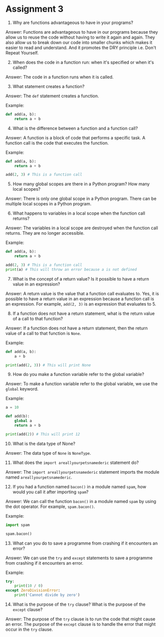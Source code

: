 # Assignment 3

1. Why are functions advantageous to have in your programs?

Answer: Functions are advantageous to have in our programs because they allow us to reuse the code without having to write it again and again. They also allow us to break down our code into smaller chunks which makes it easier to read and understand. And it promotes the DRY principle i.e. Don't Repeat Yourself.

2. When does the code in a function run: when it's specified or when it's called?

Answer: The code in a function runs when it is called.

3. What statement creates a function?

Answer: The `def` statement creates a function.

Example:
```python
def add(a, b):
    return a + b
```

4. What is the difference between a function and a function call?

Answer: A function is a block of code that performs a specific task. A function call is the code that executes the function.

Example:
```python
def add(a, b):
    return a + b

add(2, 3) # This is a function call
```

5. How many global scopes are there in a Python program? How many local scopes?

Answer: There is only one global scope in a Python program. There can be multiple local scopes in a Python program.

6. What happens to variables in a local scope when the function call returns?

Answer: The variables in a local scope are destroyed when the function call returns. They are no longer accessible.

Example:
```python
def add(a, b):
    return a + b

add(2, 3) # This is a function call
print(a) # This will throw an error because a is not defined
```

7. What is the concept of a return value? Is it possible to have a return value in an expression?

Answer: A return value is the value that a function call evaluates to. Yes, it is possible to have a return value in an expression because a function call is an expression. For example, `add(2, 3)` is an expression that evaluates to 5.

8. If a function does not have a return statement, what is the return value of a call to that function?

Answer: If a function does not have a return statement, then the return value of a call to that function is `None`.

Example:
```python
def add(a, b):
    a + b

print(add(2, 3)) # This will print None
```

9. How do you make a function variable refer to the global variable?

Answer: To make a function variable refer to the global variable, we use the `global` keyword. 

Example:
```python
a = 10

def add(b):
    global a
    return a + b

print(add(2)) # This will print 12
```

10. What is the data type of None?

Answer: The data type of `None` is `NoneType`.

11. What does the `import areallyourpetsnamederic` statement do?

Answer: The `import areallyourpetsnamederic` statement imports the module named `areallyourpetsnamederic`.

12. If you had a function named `bacon()` in a module named `spam`, how would you call it after importing `spam`?

Answer: We can call the function `bacon()` in a module named `spam` by using the dot operator. For example, `spam.bacon()`.

Example:
```python
import spam

spam.bacon()
```

13. What can you do to save a programme from crashing if it encounters an error?

Answer: We can use the `try` and `except` statements to save a programme from crashing if it encounters an error.

Example:
```python
try:
    print(10 / 0)
except ZeroDivisionError:
    print('Cannot divide by zero')
```

14. What is the purpose of the `try` clause? What is the purpose of the `except` clause?

Answer: The purpose of the `try` clause is to run the code that might cause an error. The purpose of the `except` clause is to handle the error that might occur in the `try` clause.